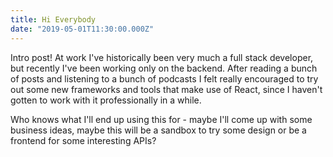 ```yaml
---
title: Hi Everybody
date: "2019-05-01T11:30:00.000Z"
---
```


Intro post! At work I've historically been very much a full stack developer, but recently I've been working only on the backend. After reading a bunch of posts and listening to a bunch of podcasts I felt really encouraged to try out some new frameworks and tools that make use of React, since I haven't gotten to work with it professionally in a while.

Who knows what I'll end up using this for - maybe I'll come up with some business ideas, maybe this will be a sandbox to try some design or be a frontend for some interesting APIs?

